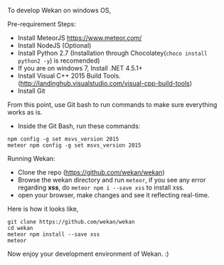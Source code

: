 To develop Wekan on windows OS,

Pre-requirement Steps:
- Install MeteorJS https://www.meteor.com/
- Install NodeJS (Optional)
- Install Python 2.7 (Installation through Chocolatey(`choco install python2 -y`) is recomended)
- If you are on windows 7, Install .NET 4.5.1+
- Install Visual C++ 2015 Build Tools. (http://landinghub.visualstudio.com/visual-cpp-build-tools)
- Install Git

From this point, use Git bash to run commands to make sure everything works as is.
- Inside the Git Bash, run these commands:
```
npm config -g set msvs_version 2015
meteor npm config -g set msvs_version 2015
```

Running Wekan:
- Clone the repo (https://github.com/wekan/wekan)
- Browse the wekan directory and run `meteor`, if you see any error regarding **xss**, do `meteor npm i --save xss` to install xss.
- open your browser, make changes and see it reflecting real-time.

Here is how it looks like,

```
git clone https://github.com/wekan/wekan
cd wekan
meteor npm install --save xss
meteor
```

Now enjoy your development environment of Wekan. :)